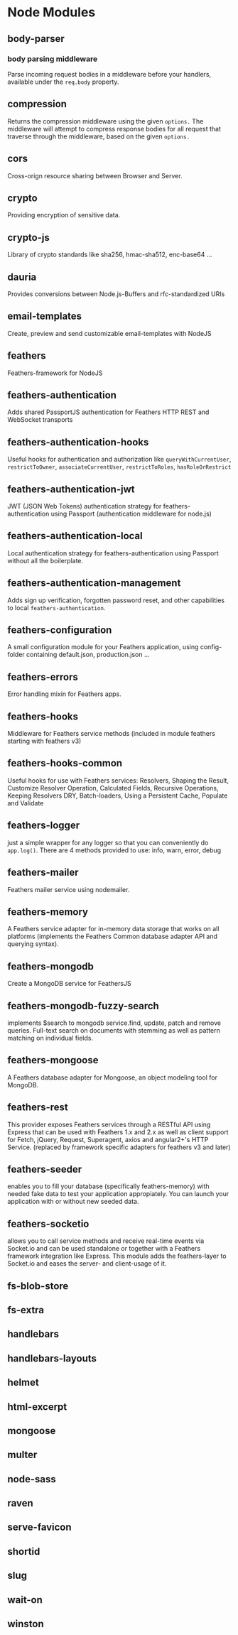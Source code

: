 # Node Modules

## body-parser

### body parsing middleware

Parse incoming request bodies in a middleware before your handlers, available under the `req.body` property.

## compression

Returns the compression middleware using the given `options.` The middleware will attempt to compress response bodies for all request that traverse through the middleware, based on the given `options.`

## cors

Cross-orign resource sharing between Browser and Server.

## crypto

Providing encryption of sensitive data.

## crypto-js

Library of crypto standards like sha256, hmac-sha512, enc-base64 ...

## dauria

Provides conversions between Node.js-Buffers and rfc-standardized URIs

## email-templates

Create, preview and send customizable email-templates with NodeJS

## feathers

Feathers-framework for NodeJS

## feathers-authentication

Adds shared PassportJS authentication for Feathers HTTP REST and WebSocket transports

## feathers-authentication-hooks

Useful hooks for authentication and authorization like `queryWithCurrentUser`, `restrictToOwner`, `associateCurrentUser`, `restrictToRoles`, `hasRoleOrRestrict`

## feathers-authentication-jwt

JWT \(JSON Web Tokens\) authentication strategy for feathers-authentication using Passport \(authentication middleware for node.js\)

## feathers-authentication-local

Local authentication strategy for feathers-authentication using Passport without all the boilerplate.

## feathers-authentication-management

Adds sign up verification, forgotten password reset, and other capabilities to local `feathers-authentication`.

## feathers-configuration

A small configuration module for your Feathers application, using config-folder containing default.json, production.json ...

## feathers-errors

Error handling mixin for Feathers apps.

## feathers-hooks

Middleware for Feathers service methods \(included in module feathers starting with feathers v3\)

## feathers-hooks-common

Useful hooks for use with Feathers services: Resolvers, Shaping the Result, Customize Resolver Operation, Calculated Fields, Recursive Operations, Keeping Resolvers DRY, Batch-loaders, Using a Persistent Cache, Populate and Validate

## feathers-logger

just a simple wrapper for any logger so that you can conveniently do `app.log()`. There are 4 methods provided to use: info, warn, error, debug

## feathers-mailer

Feathers mailer service using nodemailer.

## feathers-memory

A Feathers service adapter for in-memory data storage that works on all platforms \(implements the Feathers Common database adapter API and querying syntax\).

## feathers-mongodb

Create a MongoDB service for FeathersJS

## feathers-mongodb-fuzzy-search

implements $search to mongodb service.find, update, patch and remove queries. Full-text search on documents with stemming as well as pattern matching on individual fields.

## feathers-mongoose

A Feathers database adapter for Mongoose, an object modeling tool for MongoDB.

## feathers-rest

This provider exposes Feathers services through a RESTful API using Express that can be used with Feathers 1.x and 2.x as well as client support for Fetch, jQuery, Request, Superagent, axios and angular2+'s HTTP Service. \(replaced by framework specific adapters for feathers v3 and later\)

## feathers-seeder

enables you to fill your database \(specifically feathers-memory\) with needed fake data to test your application appropiately. You can launch your application with or without new seeded data.

## feathers-socketio

allows you to call service methods and receive real-time events via Socket.io and can be used standalone or together with a Feathers framework integration like Express. This module adds the feathers-layer to Socket.io and eases the server- and client-usage of it.

## fs-blob-store

## fs-extra

## handlebars

## handlebars-layouts

## helmet

## html-excerpt

## mongoose

## multer

## node-sass

## raven

## serve-favicon

## shortid

## slug

## wait-on

## winston



